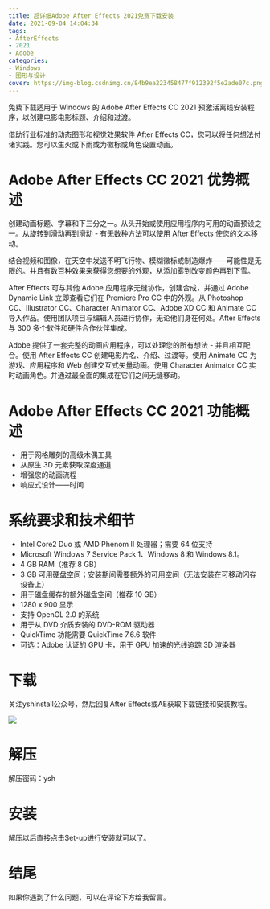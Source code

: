 ```yaml
---
title: 超详细Adobe After Effects 2021免费下载安装
date: 2021-09-04 14:04:34
tags:
- AfterEffects
- 2021
- Adobe
categories:
- Windows 
- 图形与设计
cover: https://img-blog.csdnimg.cn/84b9ea223458477f912392f5e2ade07c.png
---
```


免费下载适用于 Windows 的 Adob​​e After Effects CC 2021 预激活离线安装程序，以创建电影电影标题、介绍和过渡。

借助行业标准的动态图形和视觉效果软件 After Effects CC，您可以将任何想法付诸实践。您可以生火或下雨或为徽标或角色设置动画。

# Adobe After Effects CC 2021 优势概述
创建动画标题、字幕和下三分之一。从头开始或使用应用程序内可用的动画预设之一。从旋转到滑动再到滑动 - 有无数种方法可以使用 After Effects 使您的文本移动。

结合视频和图像，在天空中发送不明飞行物、模糊徽标或制造爆炸——可能性是无限的。并且有数百种效果来获得您想要的外观，从添加雾到改变颜色再到下雪。

After Effects 可与其他 Adob​​e 应用程序无缝协作，创建合成，并通过 Adob​​e Dynamic Link 立即查看它们在 Premiere Pro CC 中的外观。从 Photoshop CC、Illustrator CC、Character Animator CC、Adobe XD CC 和 Animate CC 导入作品。使用团队项目与编辑人员进行协作，无论他们身在何处。After Effects 与 300 多个软件和硬件合作伙伴集成。

Adobe 提供了一套完整的动画应用程序，可以处理您的所有想法 - 并且相互配合。使用 After Effects CC 创建电影片名、介绍、过渡等。使用 Animate CC 为游戏、应用程序和 Web 创建交互式矢量动画。使用 Character Animator CC 实时动画角色。并通过最全面的集成在它们之间无缝移动。

# Adobe After Effects CC 2021 功能概述
- 用于网格雕刻的高级木偶工具
- 从原生 3D 元素获取深度通道
- 增强您的动画流程
- 响应式设计——时间

# 系统要求和技术细节
- Intel Core2 Duo 或 AMD Phenom II 处理器；需要 64 位支持
- Microsoft Windows 7 Service Pack 1、Windows 8 和 Windows 8.1。
- 4 GB RAM（推荐 8 GB）
- 3 GB 可用硬盘空间；安装期间需要额外的可用空间（无法安装在可移动闪存设备上）
- 用于磁盘缓存的额外磁盘空间（推荐 10 GB）
- 1280 x 900 显示
- 支持 OpenGL 2.0 的系统
- 用于从 DVD 介质安装的 DVD-ROM 驱动器
- QuickTime 功能需要 QuickTime 7.6.6 软件
- 可选：Adobe 认证的 GPU 卡，用于 GPU 加速的光线追踪 3D 渲染器

# 下载
关注yshinstall公众号，然后回复After Effects或AE获取下载链接和安装教程。

![](https://img-blog.csdnimg.cn/f824f9d6c4ca40549a3d02de1938c17c.jpg#pic_center)

# 解压
解压密码：ysh

# 安装
解压以后直接点击Set-up进行安装就可以了。

# 结尾
如果你遇到了什么问题，可以在评论下方给我留言。

